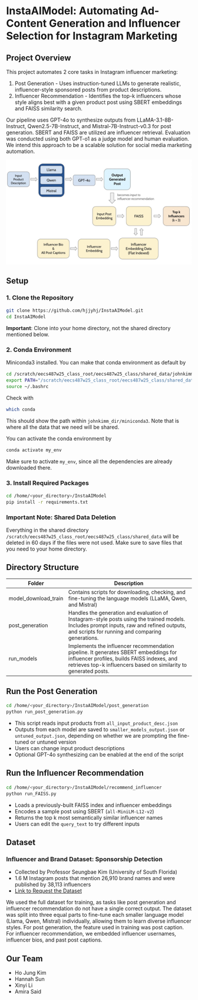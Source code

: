 # InstaAIModel: Automating Ad-Content Generation and Influencer Selection for Instagram Marketing

## Project Overview
This project automates 2 core tasks in Instagram influencer marketing:
1. Post Generation - Uses instruction-tuned LLMs to generate realistic, influencer-style sponsored posts from product descriptions.
2. Influencer Recommendation - Identifies the top-k influencers whose style aligns best with a given product post using SBERT embeddings and FAISS similarity search.

Our pipeline uses GPT-4o to synthesize outputs from LLaMA-3.1-8B-Instruct, Qwen2.5-7B-Instruct, and Mistral-7B-Instruct-v0.3 for post generation. SBERT and FAISS are utilized are influencer retrieval. Evaluation was conducted using both GPT-o1 as a judge model and human evaluation. We intend this approach to be a scalable solution for social media marketing automation.

![Model Pipeline](ModelPipeline.jpg)

## Setup
### 1. Clone the Repository
```sh
git clone https://github.com/hjjyhj/InstaAIModel.git
cd InstaAIModel
```
**Important**: Clone into your home directory, not the shared directory mentioned below.

### 2. Conda Environment
Miniconda3 installed. You can make that conda environment as default by
```sh
cd /scratch/eecs487w25_class_root/eecs487w25_class/shared_data/johnkimm_dir/
export PATH="/scratch/eecs487w25_class_root/eecs487w25_class/shared_data/johnkimm_dir/miniconda3/bin:$PATH"
source ~/.bashrc
```
Check with 
```sh
which conda
```
This should show the path within `johnkimm_dir/miniconda3`.
Note that is where all the data that we need will be shared. 

You can activate the conda environment by 
```sh
conda activate my_env
```
Make sure to activate `my_env`, since all the dependencies are already downloaded there.

### 3. Install Required Packages
```sh
cd /home/<your_directory>/InstaAIModel
pip install -r requirements.txt
```

### Important Note: Shared Data Deletion
Everything in the shared directory `/scratch/eecs487w25_class_root/eecs487w25_class/shared_data` will be deleted in 60 days if the files were not used.
Make sure to save files that you need to your home directory.


## Directory Structure

| Folder  | Description |
| ------------- | ------------- |
| model_download_train  | Contains scripts for downloading, checking, and fine-tuning the language models (LLaMA, Qwen, and Mistral)  |
| post_generation  | Handles the generation and evaluation of Instagram-style posts using the trained models. Includes prompt inputs, raw and refined outputs, and scripts for running and comparing generations.  |
| run_models  | Implements the influencer recommendation pipeline. It generates SBERT embeddings for influencer profiles, builds FAISS indexes, and retrieves top-k influencers based on similarity to generated posts.  |


## Run the Post Generation
```sh
cd /home/<your_directory>/InstaAIModel/post_generation
python run_post_generation.py
```
- This script reads input products from `all_input_product_desc.json`
- Outputs from each model are saved to `smaller_models_output.json` or `untuned_output.json`, depending on whether we are prompting the fine-tuned or untuned version
- Users can change input product descriptions
- Optional GPT-4o synthesizing can be enabled at the end of the script

## Run the Influencer Recommendation
```sh
cd /home/<your_directory>/InstaAIModel/recommend_influencer
python run_FAISS.py
```
- Loads a previously-built FAISS index and influencer embeddings
- Encodes a sample post using SBERT (`all-MiniLM-L12-v2`)
- Returns the top k most semantically similar influencer names
- Users can edit the `query_text` to try different inputs

## Dataset
### Influencer and Brand Dataset: Sponsorship Detection
- Collected by Professor Seungbae Kim (University of South Florida)
- 1.6 M Instagram posts that mention 26,910 brand names and were published by 38,113 influencers
- [Link to Request the Dataset](https://sites.google.com/site/sbkimcv/dataset/instagram-influencer-dataset?authuser=0)

We used the full dataset for training, as tasks like post generation and influencer recommendation do not have a single correct output. The dataset was split into three equal parts to fine-tune each smaller language model (Llama, Qwen, Mistral) individually, allowing them to learn diverse influencer styles. For post generation, the feature used in training was post caption. For influencer recommendation, we embedded influencer usernames, influencer bios, and past post captions.

## Our Team
- Ho Jung Kim
- Hannah Sun
- Xinyi Li
- Amira Said